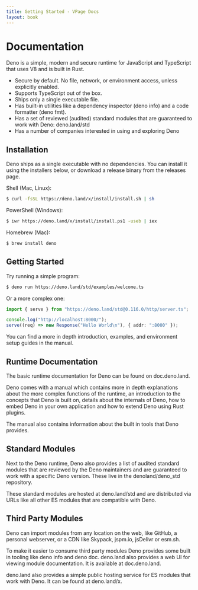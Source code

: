 ```yaml
---
title: Getting Started - VPage Docs
layout: book
---
```


# Documentation
Deno is a simple, modern and secure runtime for JavaScript and TypeScript that uses V8 and is built in Rust.

* Secure by default. No file, network, or environment access, unless explicitly enabled.
* Supports TypeScript out of the box.
* Ships only a single executable file.
* Has built-in utilities like a dependency inspector (deno info) and a code formatter (deno fmt).
* Has a set of reviewed (audited) standard modules that are guaranteed to work with Deno: deno.land/std
* Has a number of companies interested in using and exploring Deno

## Installation
Deno ships as a single executable with no dependencies. You can install it using the installers below, or download a release binary from the releases page.

Shell (Mac, Linux):
```bash
$ curl -fsSL https://deno.land/x/install/install.sh | sh
```

PowerShell (Windows):
```bash
$ iwr https://deno.land/x/install/install.ps1 -useb | iex
```

Homebrew (Mac):
```bash
$ brew install deno
```

## Getting Started
Try running a simple program:

```bash
$ deno run https://deno.land/std/examples/welcome.ts
```

Or a more complex one:
```ts
import { serve } from "https://deno.land/std@0.116.0/http/server.ts";

console.log("http://localhost:8000/");
serve((req) => new Response("Hello World\n"), { addr: ":8000" });
```

You can find a more in depth introduction, examples, and environment setup guides in the manual.

## Runtime Documentation
The basic runtime documentation for Deno can be found on doc.deno.land.

Deno comes with a manual which contains more in depth explanations about the more complex functions of the runtime, an introduction to the concepts that Deno is built on, details about the internals of Deno, how to embed Deno in your own application and how to extend Deno using Rust plugins.

The manual also contains information about the built in tools that Deno provides.

## Standard Modules
Next to the Deno runtime, Deno also provides a list of audited standard modules that are reviewed by the Deno maintainers and are guaranteed to work with a specific Deno version. These live in the denoland/deno_std repository.

These standard modules are hosted at deno.land/std and are distributed via URLs like all other ES modules that are compatible with Deno.

## Third Party Modules
Deno can import modules from any location on the web, like GitHub, a personal webserver, or a CDN like Skypack, jspm.io, jsDelivr or esm.sh.

To make it easier to consume third party modules Deno provides some built in tooling like deno info and deno doc. deno.land also provides a web UI for viewing module documentation. It is available at doc.deno.land.

deno.land also provides a simple public hosting service for ES modules that work with Deno. It can be found at deno.land/x.
